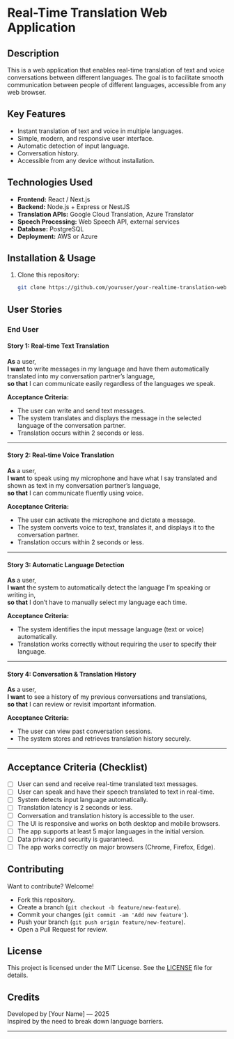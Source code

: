 # Real-Time Translation Web Application

## Description

This is a web application that enables real-time translation of text and voice conversations between different languages. The goal is to facilitate smooth communication between people of different languages, accessible from any web browser.

## Key Features

- Instant translation of text and voice in multiple languages.
- Simple, modern, and responsive user interface.
- Automatic detection of input language.
- Conversation history.
- Accessible from any device without installation.

## Technologies Used

- **Frontend:** React / Next.js  
- **Backend:** Node.js + Express or NestJS  
- **Translation APIs:** Google Cloud Translation, Azure Translator  
- **Speech Processing:** Web Speech API, external services  
- **Database:** PostgreSQL 
- **Deployment:** AWS or Azure

## Installation & Usage

1. Clone this repository:
    ```bash
    git clone https://github.com/youruser/your-realtime-translation-web.git
    ```


## User Stories

### End User

#### Story 1: Real-time Text Translation  
**As** a user,  
**I want** to write messages in my language and have them automatically translated into my conversation partner’s language,  
**so that** I can communicate easily regardless of the languages we speak.

**Acceptance Criteria:**  
- The user can write and send text messages.
- The system translates and displays the message in the selected language of the conversation partner.
- Translation occurs within 2 seconds or less.

---

#### Story 2: Real-time Voice Translation  
**As** a user,  
**I want** to speak using my microphone and have what I say translated and shown as text in my conversation partner’s language,  
**so that** I can communicate fluently using voice.

**Acceptance Criteria:**  
- The user can activate the microphone and dictate a message.
- The system converts voice to text, translates it, and displays it to the conversation partner.
- Translation occurs within 2 seconds or less.

---

#### Story 3: Automatic Language Detection  
**As** a user,  
**I want** the system to automatically detect the language I’m speaking or writing in,  
**so that** I don’t have to manually select my language each time.

**Acceptance Criteria:**  
- The system identifies the input message language (text or voice) automatically.
- Translation works correctly without requiring the user to specify their language.

---

#### Story 4: Conversation & Translation History  
**As** a user,  
**I want** to see a history of my previous conversations and translations,  
**so that** I can review or revisit important information.

**Acceptance Criteria:**  
- The user can view past conversation sessions.
- The system stores and retrieves translation history securely.

---

## Acceptance Criteria (Checklist)

- [ ] User can send and receive real-time translated text messages.
- [ ] User can speak and have their speech translated to text in real-time.
- [ ] System detects input language automatically.
- [ ] Translation latency is 2 seconds or less.
- [ ] Conversation and translation history is accessible to the user.
- [ ] The UI is responsive and works on both desktop and mobile browsers.
- [ ] The app supports at least 5 major languages in the initial version.
- [ ] Data privacy and security is guaranteed.
- [ ] The app works correctly on major browsers (Chrome, Firefox, Edge).

## Contributing

Want to contribute? Welcome!
- Fork this repository.
- Create a branch (`git checkout -b feature/new-feature`).
- Commit your changes (`git commit -am 'Add new feature'`).
- Push your branch (`git push origin feature/new-feature`).
- Open a Pull Request for review.

## License

This project is licensed under the MIT License. See the [LICENSE](LICENSE) file for details.

## Credits

Developed by [Your Name] — 2025  
Inspired by the need to break down language barriers.

---
